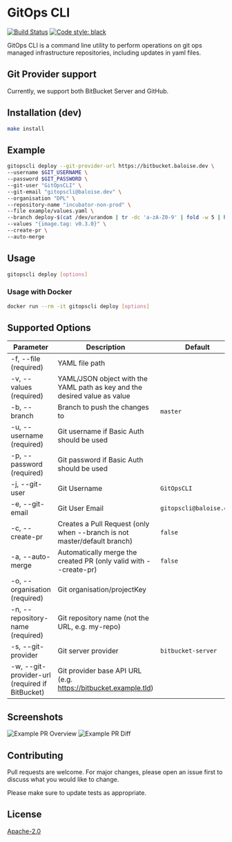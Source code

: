 # GitOps CLI
[![Build Status](https://travis-ci.org/baloise-incubator/gitopscli.svg?branch=master)](https://travis-ci.org/baloise-incubator/gitopscli) 
[![Code style: black](https://img.shields.io/badge/code%20style-black-000000.svg)](https://github.com/psf/black) 

GitOps CLI is a command line utility to perform operations on git ops managed infrastructure repositories, including updates in yaml files.

## Git Provider support
Currently, we support both BitBucket Server and GitHub.

## Installation (dev)

```bash
make install
```

## Example
```bash
gitopscli deploy --git-provider-url https://bitbucket.baloise.dev \
--username $GIT_USERNAME \
--password $GIT_PASSWORD \
--git-user "GitOpsCLI" \
--git-email "gitopscli@baloise.dev" \
--organisation "DPL" \
--repository-name "incubator-non-prod" \
--file example/values.yaml \
--branch deploy-$(cat /dev/urandom | tr -dc 'a-zA-Z0-9' | fold -w 5 | head -n 1) \
--values "{image.tag: v0.3.0}" \
--create-pr \
--auto-merge
```

## Usage
```bash
gitopscli deploy [options]
```

### Usage with Docker
```bash
docker run --rm -it gitopscli deploy [options]
```

## Supported Options

Parameter        | Description   | Default
------------ | ------------- | -------------
-f, --file (required) | YAML file path | 
-v, --values (required)| YAML/JSON object with the YAML path as key and the desired value as value |
-b, --branch | Branch to push the changes to | `master`
-u, --username (required)| Git username if Basic Auth should be used |
-p, --password (required)| Git password if Basic Auth should be used |
-j, --git-user| Git Username | `GitOpsCLI`
-e, --git-email| Git User Email | `gitopscli@baloise.dev`
-c, --create-pr| Creates a Pull Request (only when --branch is not master/default branch) | `false`
-a, --auto-merge| Automatically merge the created PR (only valid with --create-pr) | `false`
-o, --organisation (required)| Git organisation/projectKey |
-n, --repository-name (required)| Git repository name (not the URL, e.g. my-repo) |
-s, --git-provider | Git server provider | `bitbucket-server`
-w, --git-provider-url (required if BitBucket) | Git provider base API URL (e.g. https://bitbucket.example.tld) |


## Screenshots

![Example PR Overview](/doc/example_pr_overview.png?raw=true "Example of a created PR")
![Example PR Diff](/doc/example_pr_diff.png?raw=true "Example of a PR yaml file diff")

## Contributing
Pull requests are welcome. For major changes, please open an issue first to discuss what you would like to change.

Please make sure to update tests as appropriate.

## License
[Apache-2.0](https://choosealicense.com/licenses/apache-2.0/)
